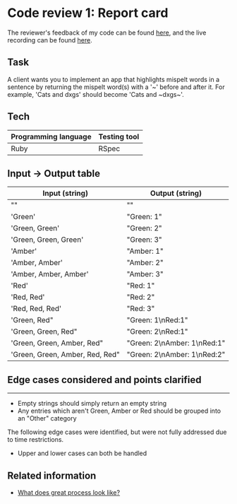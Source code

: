 # Code review 1: Report card

The reviewer's feedback of my code can be found [here](code-review-1/Ruby/2020-03-05-Orange_Jynx_27-feedback.pdf), 
and the live recording can be found [here](https://www.youtube.com/watch?v=vGxOZcuRls4).

## Task

A client wants you to implement an app that highlights mispelt words in a sentence by returning the mispelt word(s) with a '~' before and after it. For example, 'Cats and dxgs' should become 'Cats and ~dxgs~'.

## Tech

| Programming language | Testing tool |
| --- |--- |
| Ruby | RSpec |

## Input -> Output table

| Input (string) | Output (string) |
| --- |--- |
| "" | "" | 
| 'Green' | "Green: 1" | 
| 'Green, Green' |  "Green: 2" | 
| 'Green, Green, Green' |  "Green: 3" | 
| 'Amber' |  "Amber: 1" | 
| 'Amber, Amber' |  "Amber: 2" | 
| 'Amber, Amber, Amber' |  "Amber: 3" | 
| 'Red' |  "Red: 1" | 
| 'Red, Red' |  "Red: 2" | 
| 'Red, Red, Red' |  "Red: 3" | 
| 'Green, Red" |  "Green: 1\nRed:1" | 
| 'Green, Green, Red" |  "Green: 2\nRed:1" | 
| 'Green, Green, Amber, Red" | "Green: 2\nAmber: 1\nRed:1" | 
| 'Green, Green, Amber, Red, Red" | "Green: 2\nAmber: 1\nRed:2" | 

## Edge cases considered and points clarified
---------
- Empty strings should simply return an empty string
- Any entries which aren't Green, Amber or Red should be grouped into an "Other" category

The following edge cases were identified, but were not fully addressed due to time restrictions.
- Upper and lower cases can both be handled

## Related information

- [What does great process look like?](https://github.com/makersacademy/skills-workshops/blob/master/process_review/observation_guidance.md)
